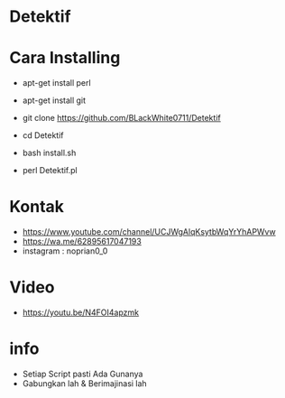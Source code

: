 # Detektif 

# Cara Installing 

- apt-get install perl

- apt-get install git 

- git clone https://github.com/BLackWhite0711/Detektif

- cd Detektif

- bash install.sh

- perl Detektif.pl

# Kontak 

 - https://www.youtube.com/channel/UCJWgAlqKsytbWqYrYhAPWvw
 - https://wa.me/62895617047193
 - instagram : noprian0_0

# Video 
 - https://youtu.be/N4FOI4apzmk

# info

 - Setiap Script pasti Ada Gunanya
 - Gabungkan lah & Berimajinasi lah
